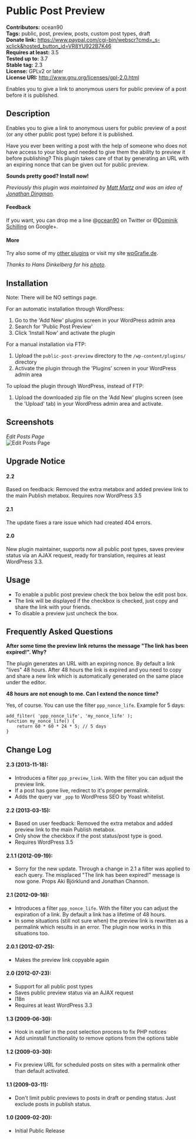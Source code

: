 # Public Post Preview  
**Contributors:** ocean90  
**Tags:** public, post, preview, posts, custom post types, draft  
**Donate link:** <https://www.paypal.com/cgi-bin/webscr?cmd=_s-xclick&hosted_button_id=VR8YU922B7K46>  
**Requires at least:** 3.5  
**Tested up to:** 3.7  
**Stable tag:** 2.3  
**License:** GPLv2 or later  
**License URI:** <http://www.gnu.org/licenses/gpl-2.0.html>  
  
Enables you to give a link to anonymous users for public preview of a post before it is published.  
  
## Description  
  
Enables you to give a link to anonymous users for public preview of a post (or any other public post type) before it is published.  
  
Have you ever been writing a post with the help of someone who does not have access to your blog and needed to give them the ability to preview it before publishing? This plugin takes care of that by generating an URL with an expiring nonce that can be given out for public preview.  
  
**Sounds pretty good? Install now!**  
  
*Previously this plugin was maintained by [Matt Martz](http://profiles.wordpress.org/sivel/) and was an idea of [Jonathan Dingman](http://profiles.wordpress.org/jdingman/).*  
  
#### Feedback  
If you want, you can drop me a line @[ocean90](http://twitter.com/ocean90) on Twitter or @[Dominik Schilling](https://plus.google.com/101675293278434581718/) on Google+.  
  
#### More  
Try also some of my [other plugins](http://profiles.wordpress.org/users/ocean90) or visit my site [wpGrafie.de](http://wpgrafie.de/).  
  
*Thanks to Hans Dinkelberg for his [photo](http://www.flickr.com/photos/uitdragerij/7516234430/).*  
  
## Installation  
  
Note: There will be NO settings page.  
  
For an automatic installation through WordPress:  
  
1. Go to the 'Add New' plugins screen in your WordPress admin area  
1. Search for 'Public Post Preview'  
1. Click 'Install Now' and activate the plugin  
  
  
For a manual installation via FTP:  
  
1. Upload the `public-post-preview` directory to the `/wp-content/plugins/` directory  
1. Activate the plugin through the 'Plugins' screen in your WordPress admin area  
  
  
To upload the plugin through WordPress, instead of FTP:  
  
1. Upload the downloaded zip file on the 'Add New' plugins screen (see the 'Upload' tab) in your WordPress admin area and activate.  
  
## Screenshots  
  
*Edit Posts Page*  
![Edit Posts Page](https://raw.github.com/ocean90/public-post-preview/master/assets-wp-repo/screenshot-1.png)

  
## Upgrade Notice  
#### 2.2
Based on feedback: Removed the extra metabox and added preview link to the main Publish metabox. Requires now WordPress 3.5  
  
#### 2.1  
The update fixes a rare issue which had created 404 errors.  
  
#### 2.0  
New plugin maintainer, supports now all public post types, saves preview status via an AJAX request, ready for translation, requires at least WordPress 3.3.  
  
## Usage  
* To enable a public post preview check the box below the edit post box.  
* The link will be displayed if the checkbox is checked, just copy and share the link with your friends.  
* To disable a preview just uncheck the box.  
  
## Frequently Asked Questions  
  
**After some time the preview link returns the message "The link has been expired!". Why?**  
  
The plugin generates an URL with an expiring nonce. By default a link "lives" 48 hours. After 48 hours the link is expired and you need to copy and share a new link which is automatically generated on the same place under the editor.  
  
  
**48 hours are not enough to me. Can I extend the nonce time?**  
  
Yes, of course. You can use the filter `ppp_nonce_life`. Example for 5 days:  

```  
add_filter( 'ppp_nonce_life', 'my_nonce_life' );  
function my_nonce_life() {  
	return 60 * 60 * 24 * 5; // 5 days  
}
```  
  
## Change Log
#### 2.3 (2013-11-18):
* Introduces a filter `ppp_preview_link`. With the filter you can adjust the preview link.
* If a post has gone live, redirect to it's proper permalink.
* Adds the query var `_ppp` to WordPress SEO by Yoast whitelist.

#### 2.2 (2013-03-15):
* Based on user feedback: Removed the extra metabox and added preview link to the main Publish metabox.
* Only show the checkbox if the post status/post type is good.
* Requires WordPress 3.5  

#### 2.1.1 (2012-09-19):  
* Sorry for the new update. Through a change in 2.1 a filter was applied to each query. The misplaced "The link has been expired!" message is now gone. Props Aki Björklund and Jonathan Channon.  
  
#### 2.1 (2012-09-16):  
* Introduces a filter `ppp_nonce_life`. With the filter you can adjust the expiration of a link. By default a link has a lifetime of 48 hours.  
* In some situations (still not sure when) the preview link is rewritten as a permalink which results in an error. The plugin now works in this situations too.  
  
#### 2.0.1 (2012-07-25):  
* Makes the preview link copyable again  
  
#### 2.0 (2012-07-23):  
* Support for all public post types  
* Saves public preview status via an AJAX request  
* I18n  
* Requires at least WordPress 3.3  
  
#### 1.3 (2009-06-30):  
* Hook in earlier in the post selection process to fix PHP notices  
* Add uninstall functionality to remove options from the options table  
  
#### 1.2 (2009-03-30):  
* Fix preview URL for scheduled posts on sites with a permalink other than default activated.  
  
#### 1.1 (2009-03-11):  
* Don't limit public previews to posts in draft or pending status.  Just exclude posts in publish status.  
  
#### 1.0 (2009-02-20):  
* Initial Public Release
